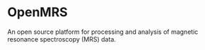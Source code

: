 # OpenMRS
An open source platform for processing and analysis of magnetic resonance spectroscopy (MRS) data.
